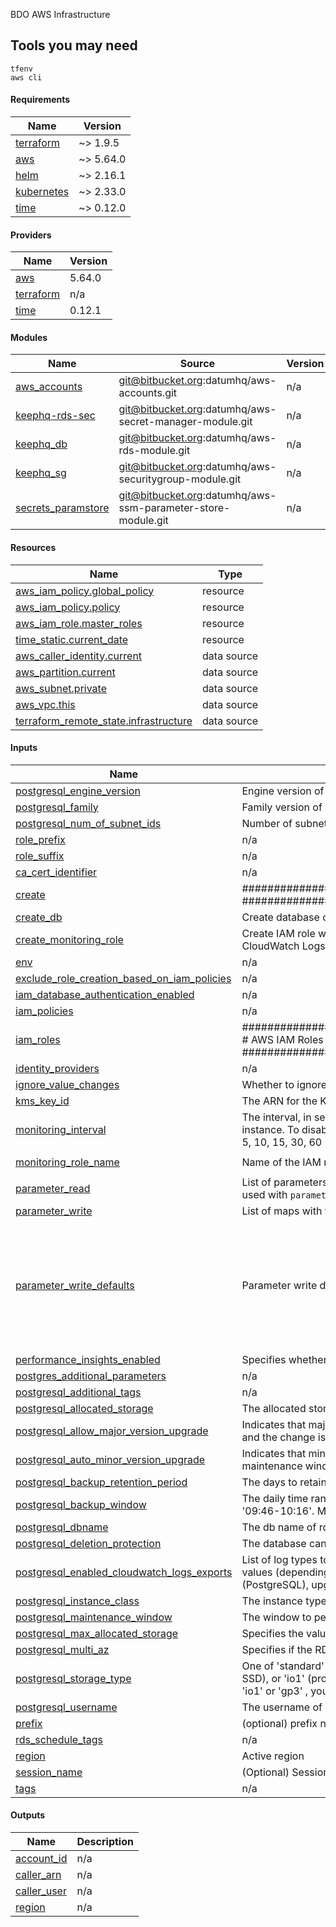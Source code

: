 <!-- BEGIN_TF_DOCS -->

BDO AWS Infrastructure

## Tools you may need

```
tfenv
aws cli
```

#### Requirements

| Name | Version |
|------|---------|
| <a name="requirement_terraform"></a> [terraform](#requirement_terraform) | ~> 1.9.5 |
| <a name="requirement_aws"></a> [aws](#requirement_aws) | ~> 5.64.0 |
| <a name="requirement_helm"></a> [helm](#requirement_helm) | ~> 2.16.1 |
| <a name="requirement_kubernetes"></a> [kubernetes](#requirement_kubernetes) | ~> 2.33.0 |
| <a name="requirement_time"></a> [time](#requirement_time) | ~> 0.12.0 |

#### Providers

| Name | Version |
|------|---------|
| <a name="provider_aws"></a> [aws](#provider_aws) | 5.64.0 |
| <a name="provider_terraform"></a> [terraform](#provider_terraform) | n/a |
| <a name="provider_time"></a> [time](#provider_time) | 0.12.1 |

#### Modules

| Name | Source | Version |
|------|--------|---------|
| <a name="module_aws_accounts"></a> [aws_accounts](#module_aws_accounts) | git@bitbucket.org:datumhq/aws-accounts.git | n/a |
| <a name="module_keephq-rds-sec"></a> [keephq-rds-sec](#module_keephq-rds-sec) | git@bitbucket.org:datumhq/aws-secret-manager-module.git | n/a |
| <a name="module_keephq_db"></a> [keephq_db](#module_keephq_db) | git@bitbucket.org:datumhq/aws-rds-module.git | n/a |
| <a name="module_keephq_sg"></a> [keephq_sg](#module_keephq_sg) | git@bitbucket.org:datumhq/aws-securitygroup-module.git | n/a |
| <a name="module_secrets_paramstore"></a> [secrets_paramstore](#module_secrets_paramstore) | git@bitbucket.org:datumhq/aws-ssm-parameter-store-module.git | n/a |

#### Resources

| Name | Type |
|------|------|
| [aws_iam_policy.global_policy](https://registry.terraform.io/providers/hashicorp/aws/latest/docs/resources/iam_policy) | resource |
| [aws_iam_policy.policy](https://registry.terraform.io/providers/hashicorp/aws/latest/docs/resources/iam_policy) | resource |
| [aws_iam_role.master_roles](https://registry.terraform.io/providers/hashicorp/aws/latest/docs/resources/iam_role) | resource |
| [time_static.current_date](https://registry.terraform.io/providers/hashicorp/time/latest/docs/resources/static) | resource |
| [aws_caller_identity.current](https://registry.terraform.io/providers/hashicorp/aws/latest/docs/data-sources/caller_identity) | data source |
| [aws_partition.current](https://registry.terraform.io/providers/hashicorp/aws/latest/docs/data-sources/partition) | data source |
| [aws_subnet.private](https://registry.terraform.io/providers/hashicorp/aws/latest/docs/data-sources/subnet) | data source |
| [aws_vpc.this](https://registry.terraform.io/providers/hashicorp/aws/latest/docs/data-sources/vpc) | data source |
| [terraform_remote_state.infrastructure](https://registry.terraform.io/providers/hashicorp/terraform/latest/docs/data-sources/remote_state) | data source |

#### Inputs

| Name | Description | Type | Default | Required |
|------|-------------|------|---------|:--------:|
| <a name="input_postgresql_engine_version"></a> [postgresql_engine_version](#input_postgresql_engine_version) | Engine version of postgresql | `string` | n/a | yes |
| <a name="input_postgresql_family"></a> [postgresql_family](#input_postgresql_family) | Family version of postgresql | `string` | n/a | yes |
| <a name="input_postgresql_num_of_subnet_ids"></a> [postgresql_num_of_subnet_ids](#input_postgresql_num_of_subnet_ids) | Number of subnet ids | `number` | n/a | yes |
| <a name="input_role_prefix"></a> [role_prefix](#input_role_prefix) | n/a | `string` | n/a | yes |
| <a name="input_role_suffix"></a> [role_suffix](#input_role_suffix) | n/a | `string` | n/a | yes |
| <a name="input_ca_cert_identifier"></a> [ca_cert_identifier](#input_ca_cert_identifier) | n/a | `string` | `"rds-ca-rsa2048-g1"` | no |
| <a name="input_create"></a> [create](#input_create) | ############################################## SSM Parameter store ############################################## | `bool` | `true` | no |
| <a name="input_create_db"></a> [create_db](#input_create_db) | Create database oracle or not | `bool` | `true` | no |
| <a name="input_create_monitoring_role"></a> [create_monitoring_role](#input_create_monitoring_role) | Create IAM role with a defined name that permits RDS to send enhanced monitoring metrics to CloudWatch Logs | `bool` | `true` | no |
| <a name="input_env"></a> [env](#input_env) | n/a | `string` | `""` | no |
| <a name="input_exclude_role_creation_based_on_iam_policies"></a> [exclude_role_creation_based_on_iam_policies](#input_exclude_role_creation_based_on_iam_policies) | n/a | `list(string)` | `[]` | no |
| <a name="input_iam_database_authentication_enabled"></a> [iam_database_authentication_enabled](#input_iam_database_authentication_enabled) | n/a | `bool` | `true` | no |
| <a name="input_iam_policies"></a> [iam_policies](#input_iam_policies) | n/a | `list(string)` | `[]` | no |
| <a name="input_iam_roles"></a> [iam_roles](#input_iam_roles) | ############################################################################### # AWS IAM Roles ############################################################################### | `list(string)` | `[]` | no |
| <a name="input_identity_providers"></a> [identity_providers](#input_identity_providers) | n/a | `any` | `{}` | no |
| <a name="input_ignore_value_changes"></a> [ignore_value_changes](#input_ignore_value_changes) | Whether to ignore future external changes in paramater values | `bool` | `false` | no |
| <a name="input_kms_key_id"></a> [kms_key_id](#input_kms_key_id) | The ARN for the KMS encryption key | `string` | `null` | no |
| <a name="input_monitoring_interval"></a> [monitoring_interval](#input_monitoring_interval) | The interval, in seconds, between points when Enhanced Monitoring metrics are collected for the DB instance. To disable collecting Enhanced Monitoring metrics, specify 0. The default is 0. Valid Values: 0, 1, 5, 10, 15, 30, 60 | `number` | `15` | no |
| <a name="input_monitoring_role_name"></a> [monitoring_role_name](#input_monitoring_role_name) | Name of the IAM role which will be created when create_monitoring_role is enabled | `string` | `"kong-rds-monitoring-role"` | no |
| <a name="input_parameter_read"></a> [parameter_read](#input_parameter_read) | List of parameters to read from SSM. These must already exist otherwise an error is returned. Can be used with `parameter_write` as long as the parameters are different. | `list(string)` | `[]` | no |
| <a name="input_parameter_write"></a> [parameter_write](#input_parameter_write) | List of maps with the parameter values to write to SSM Parameter Store | `list(map(string))` | `[]` | no |
| <a name="input_parameter_write_defaults"></a> [parameter_write_defaults](#input_parameter_write_defaults) | Parameter write default settings | `map(any)` | <pre>{<br/>  "allowed_pattern": null,<br/>  "data_type": "text",<br/>  "description": null,<br/>  "overwrite": "false",<br/>  "tier": "Standard",<br/>  "type": "SecureString",<br/>  "value": "temp"<br/>}</pre> | no |
| <a name="input_performance_insights_enabled"></a> [performance_insights_enabled](#input_performance_insights_enabled) | Specifies whether Performance Insights are enabled | `bool` | `false` | no |
| <a name="input_postgres_additional_parameters"></a> [postgres_additional_parameters](#input_postgres_additional_parameters) | n/a | `list(any)` | `[]` | no |
| <a name="input_postgresql_additional_tags"></a> [postgresql_additional_tags](#input_postgresql_additional_tags) | n/a | `map(string)` | `{}` | no |
| <a name="input_postgresql_allocated_storage"></a> [postgresql_allocated_storage](#input_postgresql_allocated_storage) | The allocated storage in gigabytes | `string` | `null` | no |
| <a name="input_postgresql_allow_major_version_upgrade"></a> [postgresql_allow_major_version_upgrade](#input_postgresql_allow_major_version_upgrade) | Indicates that major version upgrades are allowed. Changing this parameter does not result in an outage and the change is asynchronously applied as soon as possible | `bool` | `false` | no |
| <a name="input_postgresql_auto_minor_version_upgrade"></a> [postgresql_auto_minor_version_upgrade](#input_postgresql_auto_minor_version_upgrade) | Indicates that minor engine upgrades will be applied automatically to the DB instance during the maintenance window | `bool` | `true` | no |
| <a name="input_postgresql_backup_retention_period"></a> [postgresql_backup_retention_period](#input_postgresql_backup_retention_period) | The days to retain backups for | `number` | `null` | no |
| <a name="input_postgresql_backup_window"></a> [postgresql_backup_window](#input_postgresql_backup_window) | The daily time range (in UTC) during which automated backups are created if they are enabled. Example: '09:46-10:16'. Must not overlap with maintenance_window | `string` | `null` | no |
| <a name="input_postgresql_dbname"></a> [postgresql_dbname](#input_postgresql_dbname) | The db name of rds | `string` | `null` | no |
| <a name="input_postgresql_deletion_protection"></a> [postgresql_deletion_protection](#input_postgresql_deletion_protection) | The database can't be deleted when this value is set to true | `bool` | `false` | no |
| <a name="input_postgresql_enabled_cloudwatch_logs_exports"></a> [postgresql_enabled_cloudwatch_logs_exports](#input_postgresql_enabled_cloudwatch_logs_exports) | List of log types to enable for exporting to CloudWatch logs. If omitted, no logs will be exported. Valid values (depending on engine): alert, audit, error, general, listener, slowquery, trace, postgresql (PostgreSQL), upgrade (PostgreSQL). | `list(string)` | `[]` | no |
| <a name="input_postgresql_instance_class"></a> [postgresql_instance_class](#input_postgresql_instance_class) | The instance type of the RDS instance | `string` | `null` | no |
| <a name="input_postgresql_maintenance_window"></a> [postgresql_maintenance_window](#input_postgresql_maintenance_window) | The window to perform maintenance in. Syntax: 'ddd:hh24:mi-ddd:hh24:mi'. Eg: 'Mon:00:00-Mon:03:00' | `string` | `null` | no |
| <a name="input_postgresql_max_allocated_storage"></a> [postgresql_max_allocated_storage](#input_postgresql_max_allocated_storage) | Specifies the value for Storage Autoscaling | `number` | `0` | no |
| <a name="input_postgresql_multi_az"></a> [postgresql_multi_az](#input_postgresql_multi_az) | Specifies if the RDS instance is multi-AZ | `bool` | `false` | no |
| <a name="input_postgresql_storage_type"></a> [postgresql_storage_type](#input_postgresql_storage_type) | One of 'standard' (magnetic), 'gp2' (general purpose SSD), 'gp3' (new generation of general purpose SSD), or 'io1' (provisioned IOPS SSD). The default is 'io1' if iops is specified, 'gp2' if not. If you specify 'io1' or 'gp3' , you must also include a value for the 'iops' parameter | `string` | `null` | no |
| <a name="input_postgresql_username"></a> [postgresql_username](#input_postgresql_username) | The username of rds | `string` | `null` | no |
| <a name="input_prefix"></a> [prefix](#input_prefix) | (optional) prefix name for resources | `string` | `"bdo"` | no |
| <a name="input_rds_schedule_tags"></a> [rds_schedule_tags](#input_rds_schedule_tags) | n/a | `map(any)` | `{}` | no |
| <a name="input_region"></a> [region](#input_region) | Active region | `string` | `"us-east-2"` | no |
| <a name="input_session_name"></a> [session_name](#input_session_name) | (Optional) Session name to use when assuming the role. | `string` | `"BDO_AWS_INFRASTRUCTURE"` | no |
| <a name="input_tags"></a> [tags](#input_tags) | n/a | `map(string)` | `{}` | no |

#### Outputs

| Name | Description |
|------|-------------|
| <a name="output_account_id"></a> [account_id](#output_account_id) | n/a |
| <a name="output_caller_arn"></a> [caller_arn](#output_caller_arn) | n/a |
| <a name="output_caller_user"></a> [caller_user](#output_caller_user) | n/a |
| <a name="output_region"></a> [region](#output_region) | n/a |

<br/>

<!-- END_TF_DOCS -->